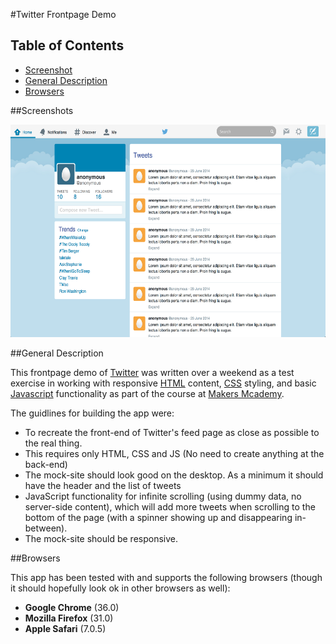 #Twitter Frontpage Demo

## Table of Contents

* [Screenshot](#screenshot)
* [General Description](#general-description)
* [Browsers](#browsers)


##Screenshots

<a href="https://raw.githubusercontent.com/nadavmatalon/twitter_demo/master/javascript/public/images/twitter_demo_screenshot.png">
	<img src="javascript/public/images/twitter_demo_screenshot.png" width="660px" height="340px" />
</a>


##General Description

This frontpage demo of [Twitter](https://twitter.com) was written over 
a weekend as a test exercise in working with responsive 
[HTML](http://www.w3schools.com/html/html5_intro.asp) content, 
[CSS](http://www.w3schools.com/css/css3_intro.asp) styling, and basic [Javascript](http://en.wikipedia.org/wiki/JavaScript) 
functionality as part of the course at [Makers Mcademy](http://www.makersacademy.com/).

The guidlines for building the app were:

* To recreate the front-end of Twitter's feed page as close as possible to the real thing.
* This requires only HTML, CSS and JS (No need to create anything at the back-end)
* The mock-site should look good on the desktop. As a minimum it should have the header and 
  the list of tweets
* JavaScript functionality for infinite scrolling (using dummy data, no server-side content), 
  which will add more tweets when scrolling to the bottom of the page (with a spinner showing
  up and disappearing in-between).
* The mock-site should be responsive.


##Browsers

This app has been tested with and supports the following browsers (though it should hopefully
 look ok in other browsers as well):

* __Google Chrome__ (36.0)
* __Mozilla Firefox__ (31.0)
* __Apple Safari__ (7.0.5)

